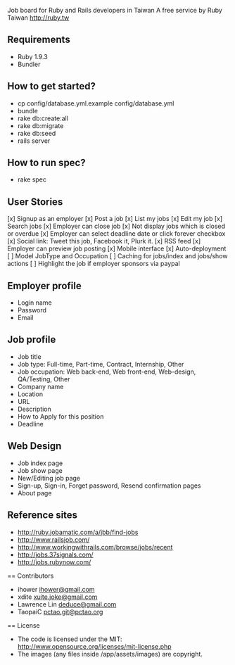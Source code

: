 Job board for Ruby and Rails developers in Taiwan
A free service by Ruby Taiwan http://ruby.tw

## Requirements

* Ruby 1.9.3
* Bundler

## How to get started?

* cp config/database.yml.example config/database.yml
* bundle
* rake db:create:all
* rake db:migrate
* rake db:seed
* rails server

## How to run spec?

* rake spec

## User Stories

[x] Signup as an employer
[x] Post a job
[x] List my jobs
[x] Edit my job
[x] Search jobs
[x] Employer can close job
[x] Not display jobs which is closed or overdue
[x] Employer can select deadline date or click forever checkbox
[x] Social link: Tweet this job, Facebook it, Plurk it.
[x] RSS feed
[x] Employer can preview job posting
[x] Mobile interface
[x] Auto-deployment
[ ] Model JobType and Occupation
[ ] Caching for jobs/index and jobs/show actions
[ ] Highlight the job if employer sponsors via paypal

## Employer profile

* Login name
* Password
* Email

## Job profile

* Job title
* Job type: Full-time, Part-time, Contract, Internship, Other
* Job occupation: Web back-end, Web front-end, Web-design, QA/Testing, Other
* Company name
* Location
* URL
* Description
* How to Apply for this position
* Deadline

## Web Design

* Job index page
* Job show page
* New/Editing job page
* Sign-up, Sign-in, Forget password, Resend confirmation pages
* About page

## Reference sites

* http://ruby.jobamatic.com/a/jbb/find-jobs
* http://www.railsjob.com/
* http://www.workingwithrails.com/browse/jobs/recent
* http://jobs.37signals.com/
* http://jobs.rubynow.com/

== Contributors

* ihower <ihower@gmail.com>
* xdite <xuite.joke@gmail.com>
* Lawrence Lin <deduce@gmail.com>
* TaopaiC <pctao.git@pctao.org>

== License

* The code is licensed under the MIT: http://www.opensource.org/licenses/mit-license.php
* The images (any files inside /app/assets/images) are copyright.
